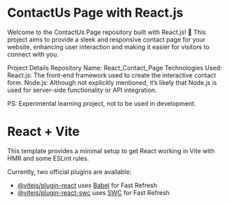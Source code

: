 # ContactUs Page with React.js

Welcome to the ContactUs Page repository built with React.js! 🚀 This project aims to provide a sleek and responsive contact page for your website, enhancing user interaction and making it easier for visitors to connect with you.

Project Details
Repository Name: React_Contact_Page
Technologies Used:
React.js: The front-end framework used to create the interactive contact form.
Node.js: Although not explicitly mentioned, it’s likely that Node.js is used for server-side functionality or API integration.

PS: Experimental learning project, not to be used in development.





# React + Vite

This template provides a minimal setup to get React working in Vite with HMR and some ESLint rules.

Currently, two official plugins are available:

- [@vitejs/plugin-react](https://github.com/vitejs/vite-plugin-react/blob/main/packages/plugin-react/README.md) uses [Babel](https://babeljs.io/) for Fast Refresh
- [@vitejs/plugin-react-swc](https://github.com/vitejs/vite-plugin-react-swc) uses [SWC](https://swc.rs/) for Fast Refresh
